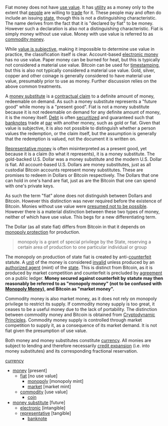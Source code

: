 Fiat money does not have [use value](https://en.wikipedia.org/wiki/Use_value). It has [utility](Glossary#utility) as a money only to the extent that [people](Glossary#person) are willing to [trade](Glossary#trade) for it. These people may and often do include an issuing [state](Glossary#state), though this is not a distinguishing characteristic. The name derives from the fact that it is "declared by fiat" to be money. However such a declaration is also not a distinguishing characteristic. Fiat is simply money without use value. Money with use value is referred to as [commodity money](https://en.wikipedia.org/wiki/Commodity_money).

While [value is subjective](https://en.wikipedia.org/wiki/Subjective_theory_of_value), making it impossible to determine use value in practice, the classification itself is clear. Account-based [electronic money](https://www.investopedia.com/terms/e/electronic-money.asp) has no use value. Paper money can be burned for heat, but this is typically not considered a material use value. Bitcoin can be used for [timestamping](https://en.wikipedia.org/wiki/Trusted_timestamping), but this is also not typically considered a material use value. Gold, silver, copper and other coinage is generally considered to have material use value, presumably prior to use as money. Further discussion relies on the above common treatments.

A [money substitute](https://wiki.mises.org/wiki/Money_substitutes) is a [contractual claim](https://financial-dictionary.thefreedictionary.com/Contractual+Claim) to a definite amount of money, redeemable on demand. As such a money substitute represents a "future good" while money is a "present good". Fiat is not a money substitute because it is not redeemable on demand for any definite amount of money, it is the money itself. [Debt](Glossary#debt) is often [securitized](https://en.wikipedia.org/wiki/Securitization) and guaranteed such that [banknotes](https://en.wikipedia.org/wiki/Banknote) trade at [par](https://en.wikipedia.org/wiki/Par_value) with another money, such as gold or fiat. Given that value is subjective, it is also not possible to distinguish whether a person values the redemption, or the claim itself, but the assumption is generally that the redemption is valued, not the document it is written on.

[Representative money](https://en.wikipedia.org/wiki/Representative_money) is often misinterpreted as a present good, yet because it is a claim (to what it represents), it is a money substitute. The gold-backed U.S. Dollar was a money substitute and the modern U.S. Dollar is fiat. All account-based U.S. Dollars are money substitutes, just as all custodial Bitcoin accounts represent money substitutes. These are promises to redeem in Dollars or Bitcoin respectively. The Dollars that one can hold in one's hand are fiat, just as are the Bitcoin that one can spend with one's private keys.

As such the term "fiat" alone does not distinguish between Dollars and Bitcoin. However this distinction was never required before the existence of Bitcoin. Monies without use value were [presumed not to be possible](https://github.com/libbitcoin/libbitcoin-system/wiki/Regression-Fallacy). However there is a material distinction between these two types of money, neither of which have use value. This begs for a new differentiating term.

The Dollar (as all state fiat) differs from Bitcoin in that it depends on [monopoly protection](https://mises.org/library/man-economy-and-state-power-and-market/html/pp/1054) for production.

> monopoly is a grant of special privilege by the State, reserving a certain area of production to one particular individual or group

The monopoly on production of state fiat is created by anti-[counterfeit](https://en.wikipedia.org/wiki/Counterfeit_money) statute. A [unit](Glossary#unit) of the money is considered [invalid](Glossary#validity) unless produced by an [authorized agent](https://www.usmint.gov) (mint) of the [state](Glossary#state). This is distinct from Bitcoin, as it is produced by market competition and counterfeit is precluded by [agreement](Glossary#consensus) on a public ledger. **Money secured against counterfeit by statute may then reasonably be referred to as "monopoly money" (not to be confused with [Monopoly Money](https://monopoly.fandom.com/wiki/Monopoly_Money)), and Bitcoin as "market money".**

Commodity money is also market money, as it does not rely on monopoly privilege to restrict its supply. If commodity money supply is too great, it ceases to be a useful money due to the lack of portability. The distinction between commodity money and Bitcoin is obtained from [Cryptodynamic Principles](Cryptodynamic-Principles). Commodity money supply is controlled through market competition to supply it, as a consequence of its market demand. It is not fiat given the presumption of use value.

Both money and money substitutes constitute [currency](https://en.wikipedia.org/wiki/Currency). All monies are subject to lending and therefore necessarily [credit expansion](Credit-Expansion-Fallacy) (i.e. into money substitutes) and its corresponding fractional reservation.

[currency](https://en.wikipedia.org/wiki/Currency)
* [money](https://en.wikipedia.org/wiki/Money) [present]
    * [fiat](https://en.wikipedia.org/wiki/Fiat_money) [no use value]
        * [monopoly](https://mises.org/library/man-economy-and-state-power-and-market/html/pp/1054) [monopoly mint]
        * [market](https://bitcoin.org/bitcoin.pdf) [market mint]
    * [commodity](https://en.wikipedia.org/wiki/Commodity_money) [use value]
        * [coin](https://en.wikipedia.org/wiki/Coin)
* [money substitute](https://wiki.mises.org/wiki/Money_substitutes) [future]
    * [electronic](https://www.investopedia.com/terms/e/electronic-money.asp) [intangible]
    * [representative](https://en.wikipedia.org/wiki/Representative_money) [tangible]
        * [banknote](https://en.wikipedia.org/wiki/Banknote)